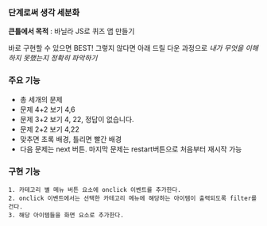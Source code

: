 ### 단계로써 생각 세분화

**큰틀에서 목적** : 바닐라 JS로 퀴즈 앱 만들기

바로 구현할 수 있으면 BEST! 그렇지 않다면 아래 드릴 다운 과정으로 _내가 무엇을 이해하지 못했는지 정확히 파악하기_

### 주요 기능

- 총 세개의 문제
- 문제 4+2 보기 4,6
- 문제 3+2 보기 4, 22, 정답이 없습니다.
- 문제 2+2 보기 4,22
- 맞추면 초록 배경, 틀리면 빨간 배경
- 다음 문제는 next 버튼. 마지막 문제는 restart버튼으로 처음부터 재시작 가능

### 구현 기능

```
1. 카테고리 별 메뉴 버튼 요소에 onclick 이벤트를 추가한다.
2. onclick 이벤트에서는 선택한 카테고리 메뉴에 해당하는 아이템이 출력되도록 filter를 건다.
3. 해당 아이템들을 화면 요소로 추가한다.
```
